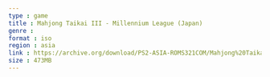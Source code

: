 ```yaml
---
type : game
title : Mahjong Taikai III - Millennium League (Japan)
genre : 
format : iso
region : asia
link : https://archive.org/download/PS2-ASIA-ROMS321COM/Mahjong%20Taikai%20III%20-%20Millennium%20League%20%28Japan%29.7z
size : 473MB
---
```

